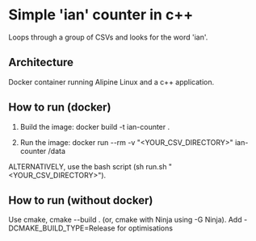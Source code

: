# Simple 'ian' counter in c++
Loops through a group of CSVs and looks for the word 'ian'.

## Architecture
Docker container running Alipine Linux and a c++ application.

## How to run (docker)

1. Build the image:
docker build -t ian-counter .

2. Run the image:
docker run --rm -v "<YOUR_CSV_DIRECTORY>" ian-counter /data

ALTERNATIVELY, use the bash script (sh run.sh "<YOUR_CSV_DIRECTORY>").

## How to run (without docker)

Use cmake, cmake --build . (or, cmake with Ninja using -G Ninja). Add -DCMAKE_BUILD_TYPE=Release for optimisations